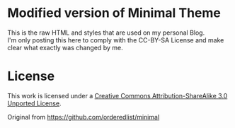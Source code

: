 # Modified version of Minimal Theme

This is the raw HTML and styles that are used on my personal Blog.  
I'm only posting this here to comply with the CC-BY-SA License and make clear what exactly was changed by me.

# License

This work is licensed under a [Creative Commons Attribution-ShareAlike 3.0 Unported License](http://creativecommons.org/licenses/by-sa/3.0/).

Original from https://github.com/orderedlist/minimal



